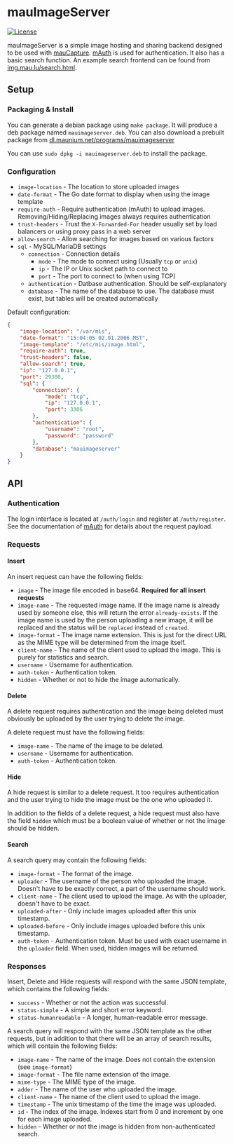 # mauImageServer
[![License](http://img.shields.io/:license-gpl3-blue.svg?style=flat-square)](http://www.gnu.org/licenses/gpl-3.0.html)

mauImageServer is a simple image hosting and sharing backend designed to be used with [mauCapture](https://github.com/tulir293/maucapture2).
[mAuth](https://github.com/tulir293/mauth) is used for authentication.
It also has a basic search function. An example search frontend can be found from [img.mau.lu/search.html](https://img.mau.lu/search.html).

## Setup
### Packaging & Install
You can generate a debian package using `make package`. It will produce a deb package named `mauimageserver.deb`.
You can also download a prebuilt package from [dl.maunium.net/programs/mauimageserver](https://dl.maunium.net/programs/mauimageserver/)

You can use `sudo dpkg -i mauimageserver.deb` to install the package.

### Configuration
* `image-location` - The location to store uploaded images
* `date-format` - The Go date format to display when using the image template
* `require-auth` - Require authentication (mAuth) to upload images. Removing/Hiding/Replacing images always requires authentication
* `trust-headers` - Trust the `X-Forwarded-For` header usually set by load balancers or using proxy pass in a web server
* `allow-search` - Allow searching for images based on various factors
* `sql` - MySQL/MariaDB settings
  * `connection` - Connection details
    * `mode` - The mode to connect using (Usually `tcp` or `unix`)
    * `ip` - The IP or Unix socket path to connect to
    * `port` - The port to connect to (when using TCP)
  * `authentication` - Datbase authentication. Should be self-explanatory
  * `database` - The name of the database to use. The database must exist, but tables will be created automatically

Default configuration:
```json
{
    "image-location": "/var/mis",
    "date-format": "15:04:05 02.01.2006 MST",
    "image-template": "/etc/mis/image.html",
    "require-auth": true,
    "trust-headers": false,
    "allow-search": true,
    "ip": "127.0.0.1",
    "port": 29300,
    "sql": {
        "connection": {
            "mode": "tcp",
            "ip": "127.0.0.1",
            "port": 3306
        },
        "authentication": {
            "username": "root",
            "password": "password"
        },
        "database": "mauimageserver"
    }
}
```

## API
### Authentication
The login interface is located at `/auth/login` and register at `/auth/register`. See the documentation of [mAuth](https://github.com/tulir293/mauth) for details about the request payload.

### Requests
#### Insert
An insert request can have the following fields:
 * `image` - The image file encoded in base64. **Required for all insert requests**
 * `image-name` - The requested image name. If the image name is already used by someone else, this will return the error `already-exists`. If the image name is used by the person uploading a new image, it will be replaced and the status will be `replaced` instead of `created`.
 * `image-format` - The image name extension. This is just for the direct URL as the MIME type will be determined from the image itself.
 * `client-name` - The name of the client used to upload the image. This is purely for statistics and search.
 * `username` - Username for authentication.
 * `auth-token` - Authentication token.
 * `hidden` - Whether or not to hide the image automatically.

#### Delete
A delete request requires authentication and the image being deleted must obviously be uploaded by the user trying to delete the image.

A delete request must have the following fields:
 * `image-name` - The name of the image to be deleted.
 * `username` - Username for authentication.
 * `auth-token` - Authentication token.

#### Hide
A hide request is similar to a delete request. It too requires authentication and the user trying to hide the image must be the one who uploaded it.

In addition to the fields of a delete request, a hide request must also have the field `hidden` which must be a boolean value of whether or not the image should be hidden.

#### Search
A search query may contain the following fields:
 * `image-format` - The format of the image.
 * `uploader` - The username of the person who uploaded the image. Doesn't have to be exactly correct, a part of the username should work.
 * `client-name` - The client used to upload the image. As with the uploader, doesn't have to be exact.
 * `uploaded-after` - Only include images uploaded after this unix timestamp.
 * `uploaded-before` - Only include images uploaded before this unix timestamp.
 * `auth-token` - Authentication token. Must be used with exact username in the `uploader` field. When used, hidden images will be returned.

### Responses
Insert, Delete and Hide requests will respond with the same JSON template, which contains the following fields:
 * `success` - Whether or not the action was successful.
 * `status-simple` - A simple and short error keyword.
 * `status-humanreadable` - A longer, human-readable error message.

A search query will respond with the same JSON template as the other requests, but in addition to that there will be an array of search results, which will contain the following fields:
 * `image-name` - The name of the image. Does not contain the extension (see `image-format`)
 * `image-format` - The file name extension of the image.
 * `mime-type` - The MIME type of the image.
 * `adder` - The name of the user who uploaded the image.
 * `client-name` - The name of the client used to upload the image.
 * `timestamp` - The unix timestamp of the time the image was uploaded.
 * `id` - The index of the image. Indexes start from 0 and increment by one for each image uploaded.
 * `hidden` - Whether or not the image is hidden from non-authenticated search.
